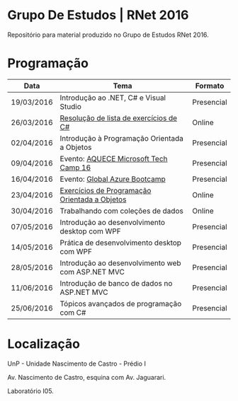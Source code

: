# Grupo De Estudos | RNet 2016
Repositório para material produzido no Grupo de Estudos RNet 2016.

# Programação

| Data       | Tema                                                                             | Formato    |
| ---------- | -------------------------------------------------------------------------------- | ---------- |
| 19/03/2016 | Introdução ao .NET, C# e Visual Studio                                           | Presencial |
| 26/03/2016 | [Resolução de lista de exercícios de C#](https://youtu.be/Y_i4CD3Ghe8)           | Online     |
| 02/04/2016 | Introdução à Programação Orientada a Objetos                                     | Presencial |
| 09/04/2016 | Evento: [AQUECE Microsoft Tech Camp 16](https://ctmsrn.com/Home/Event/Details/2) | Presencial |
| 16/04/2016 | Evento: [Global Azure Bootcamp](https://ctmsrn.com/Home/Event/Details/3)         | Presencial | 
| 23/04/2016 | [Exercícios de Programação Orientada a Objetos](https://youtu.be/KHg3gRn1G_c)    | Online     |
| 30/04/2016 | Trabalhando com coleções de dados                                                | Online     |
| 07/05/2016 | Introdução ao desenvolvimento desktop com WPF                                    | Presencial |
| 14/05/2016 | Prática de desenvolvimento desktop com WPF                                       | Presencial |
| 28/05/2016 | Introdução ao desenvolvimento web com ASP.NET MVC                                | Presencial |
| 11/06/2016 | Introdução de banco de dados no ASP.NET MVC                                      | Presencial |
| 25/06/2016 | Tópicos avançados de programação com C#                                          | Presencial |

# Localização

UnP - Unidade Nascimento de Castro - Prédio I

Av. Nascimento de Castro, esquina com Av. Jaguarari.

Laboratório I05.